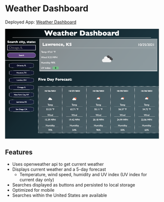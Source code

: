 # Weather Dashboard

Deployed App: [Weather Dashboard](https://highdynamics.github.io/weather-dashboard)

![Weather Dashboard Screenshot](./assets/images/weather-dashboard.png)

## Features
- Uses openweather api to get current weather
- Displays current weather and a 5-day forecast
  - Temperature, wind speed, humidity and UV index (UV index for current day only)
- Searches displayed as buttons and persisted to local storage
- Optimized for mobile
- Searches within the United States are available